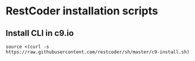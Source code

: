 # RestCoder installation scripts

## Install CLI in c9.io
`source <(curl -s https://raw.githubusercontent.com/restcoder/sh/master/c9-install.sh)`
